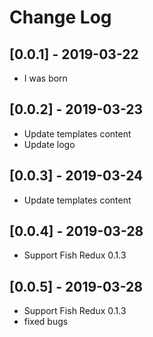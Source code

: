 # Change Log

## [0.0.1] - 2019-03-22
- I was born

## [0.0.2] - 2019-03-23
- Update templates content
- Update logo

## [0.0.3] - 2019-03-24
- Update templates content

## [0.0.4] - 2019-03-28
- Support Fish Redux 0.1.3

## [0.0.5] - 2019-03-28
- Support Fish Redux 0.1.3
- fixed bugs
